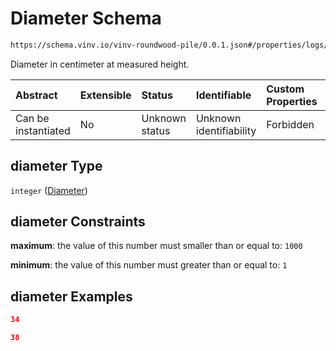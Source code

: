 # Diameter Schema

```txt
https://schema.vinv.io/vinv-roundwood-pile/0.0.1.json#/properties/logs/items/properties/dimensions/items/properties/diameter
```

Diameter in centimeter at measured height.

| Abstract            | Extensible | Status         | Identifiable            | Custom Properties | Additional Properties | Access Restrictions | Defined In                                                                                                              |
| :------------------ | :--------- | :------------- | :---------------------- | :---------------- | :-------------------- | :------------------ | :---------------------------------------------------------------------------------------------------------------------- |
| Can be instantiated | No         | Unknown status | Unknown identifiability | Forbidden         | Allowed               | none                | [dereferenced.doc.json\*](../../../../../vinv-schemas/vinv-tree/out/0.0.1/dereferenced.doc.json "open original schema") |

## diameter Type

`integer` ([Diameter](dereferenced-properties-logs-log-properties-dimensions-diameter-at-height-properties-diameter.md))

## diameter Constraints

**maximum**: the value of this number must smaller than or equal to: `1000`

**minimum**: the value of this number must greater than or equal to: `1`

## diameter Examples

```json
34
```

```json
38
```
